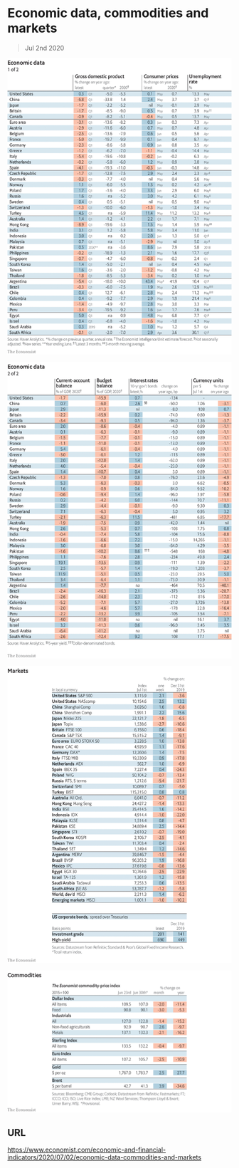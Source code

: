 # Economic data, commodities and markets

> Jul 2nd 2020



![](./images/20200704_INT101.png)



![](./images/20200704_INT102.png)



![](./images/20200704_INT201.png)



![](./images/20200704_INT401.png)

## URL

https://www.economist.com/economic-and-financial-indicators/2020/07/02/economic-data-commodities-and-markets
